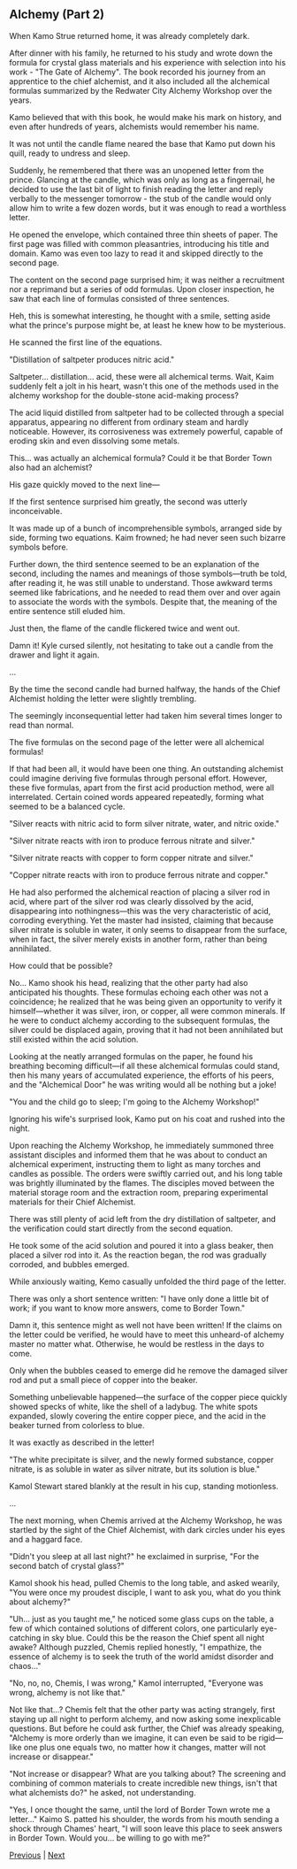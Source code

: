 ## Alchemy (Part 2)
When Kamo Strue returned home, it was already completely dark.



After dinner with his family, he returned to his study and wrote down the formula for crystal glass materials and his experience with selection into his work - "The Gate of Alchemy". The book recorded his journey from an apprentice to the chief alchemist, and it also included all the alchemical formulas summarized by the Redwater City Alchemy Workshop over the years.



Kamo believed that with this book, he would make his mark on history, and even after hundreds of years, alchemists would remember his name.



It was not until the candle flame neared the base that Kamo put down his quill, ready to undress and sleep.



Suddenly, he remembered that there was an unopened letter from the prince. Glancing at the candle, which was only as long as a fingernail, he decided to use the last bit of light to finish reading the letter and reply verbally to the messenger tomorrow - the stub of the candle would only allow him to write a few dozen words, but it was enough to read a worthless letter.



He opened the envelope, which contained three thin sheets of paper. The first page was filled with common pleasantries, introducing his title and domain. Kamo was even too lazy to read it and skipped directly to the second page.



The content on the second page surprised him; it was neither a recruitment nor a reprimand but a series of odd formulas. Upon closer inspection, he saw that each line of formulas consisted of three sentences.



Heh, this is somewhat interesting, he thought with a smile, setting aside what the prince's purpose might be, at least he knew how to be mysterious.



He scanned the first line of the equations.

"Distillation of saltpeter produces nitric acid."

Saltpeter... distillation... acid, these were all alchemical terms. Wait, Kaim suddenly felt a jolt in his heart, wasn't this one of the methods used in the alchemy workshop for the double-stone acid-making process?

The acid liquid distilled from saltpeter had to be collected through a special apparatus, appearing no different from ordinary steam and hardly noticeable. However, its corrosiveness was extremely powerful, capable of eroding skin and even dissolving some metals.

This... was actually an alchemical formula? Could it be that Border Town also had an alchemist?

His gaze quickly moved to the next line—

If the first sentence surprised him greatly, the second was utterly inconceivable.

It was made up of a bunch of incomprehensible symbols, arranged side by side, forming two equations. Kaim frowned; he had never seen such bizarre symbols before.

Further down, the third sentence seemed to be an explanation of the second, including the names and meanings of those symbols—truth be told, after reading it, he was still unable to understand. Those awkward terms seemed like fabrications, and he needed to read them over and over again to associate the words with the symbols. Despite that, the meaning of the entire sentence still eluded him.



Just then, the flame of the candle flickered twice and went out.

Damn it! Kyle cursed silently, not hesitating to take out a candle from the drawer and light it again.

...

By the time the second candle had burned halfway, the hands of the Chief Alchemist holding the letter were slightly trembling.

The seemingly inconsequential letter had taken him several times longer to read than normal.

The five formulas on the second page of the letter were all alchemical formulas!

If that had been all, it would have been one thing. An outstanding alchemist could imagine deriving five formulas through personal effort. However, these five formulas, apart from the first acid production method, were all interrelated. Certain coined words appeared repeatedly, forming what seemed to be a balanced cycle.

"Silver reacts with nitric acid to form silver nitrate, water, and nitric oxide."

"Silver nitrate reacts with iron to produce ferrous nitrate and silver."



"Silver nitrate reacts with copper to form copper nitrate and silver."

"Copper nitrate reacts with iron to produce ferrous nitrate and copper."

He had also performed the alchemical reaction of placing a silver rod in acid, where part of the silver rod was clearly dissolved by the acid, disappearing into nothingness—this was the very characteristic of acid, corroding everything. Yet the master had insisted, claiming that because silver nitrate is soluble in water, it only seems to disappear from the surface, when in fact, the silver merely exists in another form, rather than being annihilated.



How could that be possible?

No... Kamo shook his head, realizing that the other party had also anticipated his thoughts. These formulas echoing each other was not a coincidence; he realized that he was being given an opportunity to verify it himself—whether it was silver, iron, or copper, all were common minerals. If he were to conduct alchemy according to the subsequent formulas, the silver could be displaced again, proving that it had not been annihilated but still existed within the acid solution.



Looking at the neatly arranged formulas on the paper, he found his breathing becoming difficult—if all these alchemical formulas could stand, then his many years of accumulated experience, the efforts of his peers, and the "Alchemical Door" he was writing would all be nothing but a joke!



"You and the child go to sleep; I'm going to the Alchemy Workshop!"

Ignoring his wife's surprised look, Kamo put on his coat and rushed into the night.



Upon reaching the Alchemy Workshop, he immediately summoned three assistant disciples and informed them that he was about to conduct an alchemical experiment, instructing them to light as many torches and candles as possible. The orders were swiftly carried out, and his long table was brightly illuminated by the flames. The disciples moved between the material storage room and the extraction room, preparing experimental materials for their Chief Alchemist.



There was still plenty of acid left from the dry distillation of saltpeter, and the verification could start directly from the second equation.

He took some of the acid solution and poured it into a glass beaker, then placed a silver rod into it. As the reaction began, the rod was gradually corroded, and bubbles emerged.

While anxiously waiting, Kemo casually unfolded the third page of the letter.

There was only a short sentence written: "I have only done a little bit of work; if you want to know more answers, come to Border Town."

Damn it, this sentence might as well not have been written! If the claims on the letter could be verified, he would have to meet this unheard-of alchemy master no matter what. Otherwise, he would be restless in the days to come.

Only when the bubbles ceased to emerge did he remove the damaged silver rod and put a small piece of copper into the beaker.

Something unbelievable happened—the surface of the copper piece quickly showed specks of white, like the shell of a ladybug. The white spots expanded, slowly covering the entire copper piece, and the acid in the beaker turned from colorless to blue.

It was exactly as described in the letter!

"The white precipitate is silver, and the newly formed substance, copper nitrate, is as soluble in water as silver nitrate, but its solution is blue."



Kamol Stewart stared blankly at the result in his cup, standing motionless.



...



The next morning, when Chemis arrived at the Alchemy Workshop, he was startled by the sight of the Chief Alchemist, with dark circles under his eyes and a haggard face.

"Didn't you sleep at all last night?" he exclaimed in surprise, "For the second batch of crystal glass?"

Kamol shook his head, pulled Chemis to the long table, and asked wearily, "You were once my proudest disciple, I want to ask you, what do you think about alchemy?"

"Uh... just as you taught me," he noticed some glass cups on the table, a few of which contained solutions of different colors, one particularly eye-catching in sky blue. Could this be the reason the Chief spent all night awake? Although puzzled, Chemis replied honestly, "I empathize, the essence of alchemy is to seek the truth of the world amidst disorder and chaos..."

"No, no, no, Chemis, I was wrong," Kamol interrupted, "Everyone was wrong, alchemy is not like that."

Not like that...? Chemis felt that the other party was acting strangely, first staying up all night to perform alchemy, and now asking some inexplicable questions. But before he could ask further, the Chief was already speaking, "Alchemy is more orderly than we imagine, it can even be said to be rigid—like one plus one equals two, no matter how it changes, matter will not increase or disappear."

"Not increase or disappear? What are you talking about? The screening and combining of common materials to create incredible new things, isn't that what alchemists do?" he asked, not understanding.



"Yes, I once thought the same, until the lord of Border Town wrote me a letter..." Kaimo S. patted his shoulder, the words from his mouth sending a shock through Chames' heart, "I will soon leave this place to seek answers in Border Town. Would you... be willing to go with me?"





[Previous](CH0153.md) | [Next](CH0155.md)
